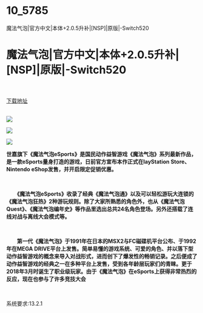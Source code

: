 # 10_5785
魔法气泡|官方中文|本体+2.0.5升补|[NSP]|原版|-Switch520
# 魔法气泡|官方中文|本体+2.0.5升补|[NSP]|原版|-Switch520
 <br/></br>
[下载地址](https://www.switch520.cc/article/5785 "下载地址")
<br/></br>

<p><strong><img src="https://www.switch520.cc/muke_img/upload_art_editor_20210102-1_757f213742842b251a404e4c8bbc0c35.jpg"></strong></p>
<p><strong><img src="https://www.switch520.cc/muke_img/upload_art_editor_20210102-1_d8eb4714e37d4c4103a8b582683ca23c.jpg"></strong></p>
<p><strong><img src="https://www.switch520.cc/muke_img/upload_art_editor_20210102-1_ea4b8dfd7b480a333d81267f4e82dc8a.jpg"></strong></p>
<p><strong>世嘉旗下《魔法气泡eSports》是国民动作益智游戏《魔法气泡》系列最新作品，是一款eSports量身打造的游戏，日前官方宣布本作正式在layStation Store、Nintendo eShop发售，并开启限定促销优惠。</strong></p>
<p>&nbsp;</p>
<p><strong>　　《魔法气泡eSports》收录了经典《魔法气泡通》以及可以轻松游玩大连锁的《魔法气泡狂热》2种游玩规则。除了大家所熟悉的角色外，也从《魔法气泡Quest》、《魔法气泡编年史》等作品里选出总共24名角色登场。另外还搭载了连线对战与离线大会模式等。</strong></p>
<p>&nbsp;</p>
<p><strong>　　第一代《魔法气泡》于1991年在日本的MSX2与FC磁碟机平台公布、于1992年在MEGA DRIVE平台上发售。简单易懂的游戏系统、可爱的角色、并以落下型动作益智游戏的概念来导入对战形式，进而创下了爆发性的畅销记录。之后便成了动作益智游戏的经典之一在多种平台上发售，受到各年龄层玩家们的青睐。更于2018年3月时诞生了职业级玩家。由于《魔法气泡》在eSports上获得非常热烈的反应，现在也参与了许多竞技大会</strong></p>
<p>&nbsp;</p>
<p>系统要求:13.2.1</p>
